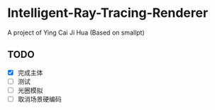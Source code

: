 # Intelligent-Ray-Tracing-Renderer
A project of Ying Cai Ji Hua (Based on smallpt)



## TODO

- [x] 完成主体
- [ ] 测试
- [ ] 光圈模拟
- [ ] 取消场景硬编码
